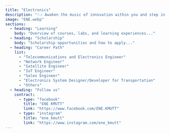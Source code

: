 ```yaml
---
title: "Electronics"
description: "✨🎶 Awaken the music of innovation within you and step into the world of Electronics Engineering at KMUTT. Create melodies with code, explore how electric circuits work, discover amazing innovations, and find new sources of inspiration. Here, you’ll see that everyday technology can become a stage for your dreams. 📡✨"
image: "ENE.webp"
sections:
  - heading: "Learning"
    body: "Overview of courses, labs, and learning experiences..."
  - heading: "Scholarship"
    body: "Scholarship opportunities and how to apply..."
  - heading: "Career Path"
    list:
      - "Telecommunications and Electronics Engineer"
      - "Network Engineer"
      - "Satellite Engineer"
      - "IoT Engineer"
      - "Sales Engineer"
      - "Electronics System Designer/Developer for Transportation"
      - "Others"
  - heading: "Follow us"
    contract:
      - type: "facebook"
        title: "ENE KMUTT"
        link: "https://www.facebook.com/ENE.KMUTT"
      - type: "instagram"
        title: "ene_kmutt"
        link: "https://www.instagram.com/ene_kmutt"
---
```

